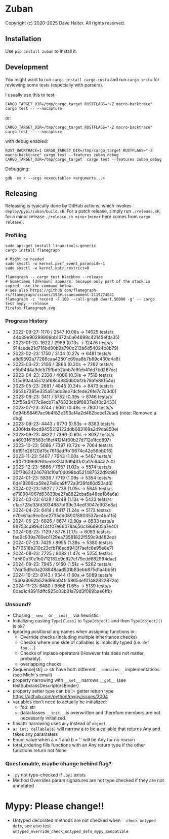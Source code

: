 # Zuban

Copyright (c) 2020-2025 Dave Halter. All rights reserved.


## Installation

Use `pip install zuban` to install it.


## Development

You might want to run `cargo install cargo-insta` and run `cargo insta` for
reviewing some tests (especially with parsers).

I usually use this to test:

    CARGO_TARGET_DIR=/tmp/cargo_target RUSTFLAGS="-Z macro-backtrace" cargo test -- --nocapture

or:

    CARGO_TARGET_DIR=/tmp/cargo_target RUSTFLAGS="-Z macro-backtrace" cargo test -- --nocapture

with debug enabled:

    RUST_BACKTRACE=1 CARGO_TARGET_DIR=/tmp/cargo_target RUSTFLAGS="-Z macro-backtrace" cargo test --features zuban_debug
    CARGO_TARGET_DIR=/tmp/cargo_target  cargo test --features zuban_debug

Debugging:

    gdb -ex r --args <executable> <arguments...>


## Releasing

Releasing is typically done by GitHub actions, which invokes `deploy/pypi/zuban/build.sh`.
For a patch release, simply run `./release.sh`, for a minor release `./release.sh minor` (`minor` here comes from `cargo release`).


### Profiling

    sudo apt-get install linux-tools-generic
    cargo install flamegraph

    # Might be needed
    sudo sysctl -w kernel.perf_event_paranoid=-1
    sudo sysctl -w kernel.kptr_restrict=0

    flamegraph -- cargo test blackbox --release
    # Sometimes [Unknown] appears, because only part of the stack is copied, use the command below.
    # see also https://github.com/flamegraph-rs/flamegraph/issues/193#issuecomment-2119274041
    flamegraph -c 'record -F 100 --call-graph dwarf,50000 -g' -- cargo test mypy --release
    firefox flamegraph.svg

### Progress History

- 2022-09-27: 1170 / 2547 (0.08s -> 14625 tests/s 44b39e90299909bb1672a0a64699c42145efda35)
- 2023-01-20: 1622 / 2989 (0.13s -> 12476 tests/s 914aede21d716bd80b9a790c213b6d54024b8b79)
- 2023-02-23: 1750 / 3104 (0.27s ->  6481 tests/s a8d9592a77286caa42501c69ea8b7b89c430c4a8)
- 2023-03-22: 2106 / 3866 (0.30s ->  7262 tests/s d5b94d4a3dcb75fbdb2abb7c6feb41dd7bd287ec)
- 2023-04-23: 2328 / 4006 (0.31s ->  7510 tests/s 515d90a4a5c12af68cd885db0bf2b79afe88f54d)
- 2023-05-23: 2881 / 4845 (0.34s ->  8473 tests/s 2653b7365e335a51adc3eb7dcfede26fe7c7d3d0)
- 2023-06-23: 3411 / 5752 (0.39s ->  8746 tests/s 52f55a6477c9ecb71a76323cb9f8937e8f0c2433)
- 2023-07-23: 3744 / 6061 (0.48s ->  7800 tests/s 0d94b68467ac9b4f82e393af4a2d462beee12ead) (note: Removed a dbg)
- 2023-08-23: 4443 / 6770 (0.53s ->  8383 tests/s d306fda4bcd8455212122ddb683168a2d9da850e)
- 2023-09-23: 4822 / 7390 (0.60s ->  8037 tests/s a46931615583c16ef412f4f00b27d712e1fcd897)
- 2023-10-23: 5086 / 7397 (0.72s ->  7064 tests/s 8b191e26f20d15c7616adffb19674c42e56bb016)
- 2023-11-23: 5467 / 7643 (1.00s ->  5467 tests/s eff073096626fbede374f3d9431d2a17c644a2c0)
- 2023-12-23: 5686 / 7657 (1.02s ->  5574 tests/s 30f78634246781c10af0d098bd521487522d9c98)
- 2024-01-23: 5836 / 7719 (1.09s ->  5354 tests/s 6de18286ca58e27e8da9ff72a3f39fd86d50ad6)
- 2024-02-23: 5927 / 7739 (1.05s ->  5645 tests/s d718904967d63839be27a8822cba5a48ea186a6a)
- 2024-03-23: 6128 / 8248 (1.13s ->  5423 tests/s c1ac728e33fd3034887bf39c34edf3047e903e8a)
- 2024-04-23: 6414 / 8417 (1.24s ->  5173 tests/s e70c61aa9ec0ce2735dd0890f8803537ae4ba115)
- 2024-05-23: 6826 / 8674 (0.80s ->  8533 tests/s 98753cd9964134f07e66079a650c1966905a7e40)
- 2024-06-23: 7129 / 8778 (1.17s ->  6093 tests/s fad9c939a769eb1129ea73581822f559c9d482ed)
- 2024-07-23: 7425 / 8955 (1.38s ->  5380 tests/s b770518b210c23cfb116ecd943f7aefc8e95e8e7)
- 2024-08-23: 7725 / 9082 (1.47s ->  5255 tests/s 1d580b30e1b0712182c9c827ef79edd682994dac)
- 2024-09-23: 7945 / 9150 (1.51s ->  5262 tests/s 17da15d9c0a208848aad501b83ebb875d1a4bb5f)
- 2024-10-23: 8143 / 9344 (1.60s ->  5089 tests/s 1540a3062b529d99b04fc5865def01482822872b)
- 2024-11-23: 8480 / 9668 (1.65s ->  5139 tests/s 0dac1c48911dffc925c03b81a79d3f099bae6ffb)

### Unsound?

- Chosing `__new__` or `__init__` via heuristic
- Initializing casting `Type[Class]` to `Type[object]` and then `Type[object]()` is ok?
- Ignoring positional arg names when assigning functions in:
  - Override checks (including multiple inheritance checks)
  - Checks where one side of callables is implicitly typed (i.e. `def foo...`)
  - Checks of inplace operators (However this does not matter, probably).
  - overlapping checks
- Sequence[str] :> str have both different `__contains__` implementations (see Michi's email)
- property narrowing with `__set__` narrows `__get__` (see testSubclassDescriptorsBinder)
- property setter type can be != getter return type https://github.com/python/mypy/issues/3004
- variables don't need to actually be initialized:
  - foo: str
  - dataclasses `__init__` is overwritten and therefore members are not necessarily initialized.
- hasattr narrowing uses `Any` instead of `object`
- `a: int; callable(a)` will narrow a to be a callable that returns Any and takes any paramaters
- Enum value when a = 1 and b = '' will be Any for no reason
- total_ordering fills functions with an Any return type if the other functions return not None

### Questionable, maybe change behind flag?

- `.py` not type-checked if `.pyi` exists
- Method Overrides param signatures are not type checked if they are not annotated


# Mypy: Please change!!

- Untyped decorated methods are not checked when `--check-untyped-defs`, see also test
  `untyped_override_check_untyped_defs_mypy_compatible`
